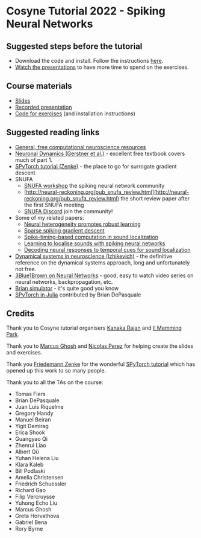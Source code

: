 # Cosyne Tutorial 2022 - Spiking Neural Networks

## Suggested steps before the tutorial

* Download the code and install. Follow the instructions [here](https://github.com/neural-reckoning/cosyne-tutorial-2022#run-locally-).
* [Watch the presentations](https://www.youtube.com/playlist?list=PL09WqqDbQWHGJd7Il3yVxiBts5nRSxvJ4) to have more time to spend on the exercises.

## Course materials

* [Slides](https://raw.githubusercontent.com/neural-reckoning/cosyne-tutorial-2022/main/slides.pdf)
* [Recorded presentation](https://www.youtube.com/playlist?list=PL09WqqDbQWHGJd7Il3yVxiBts5nRSxvJ4)
* [Code for exercises](https://github.com/neural-reckoning/cosyne-tutorial-2022) (and installation instructions)

## Suggested reading links

* [General, free computational neuroscience resources](http://neural-reckoning.org/comp-neuro-resources.html)
* [Neuronal Dynamics (Gerstner et al.)](https://neuronaldynamics.epfl.ch/) - excellent free textbook covers much of part 1.
* [SPyTorch tutorial (Zenke)](https://github.com/fzenke/spytorch) - the place to go for surrogate gradient descent
* SNUFA
  - [SNUFA workshop](http://snufa.net/) the spiking neural network community
  - [http://neural-reckoning.org/pub_snufa_review.html](http://neural-reckoning.org/pub_snufa_review.html) the short review paper after the first SNUFA meeting
  - [SNUFA Discord](https://discord.gg/xAC7V227yP) join the community!
* Some of my related papers:
  - [Neural heterogeneity promotes robust learning](http://neural-reckoning.org/pub_heterogeneity.html)
  - [Sparse spiking gradient descent](http://neural-reckoning.org/pub_sparse_spiking_gradient_descent.html)
  - [Spike-timing-based computation in sound localization](http://neural-reckoning.org/pub_spike_timing_sound_loc.html)
  - [Learning to localise sounds with spiking neural networks](http://neural-reckoning.org/pub_learning_localisation.html)
  - [Decoding neural responses to temporal cues for sound localization](http://neural-reckoning.org/pub_decoding_soundloc.html)
* [Dynamical systems in neuroscience (Izhikevich)](https://mitpress.mit.edu/books/dynamical-systems-neuroscience) - the definitive reference on the dynamical systems approach, long and unfortunately not free.
* [3Blue1Brown on Neural Networks](https://www.3blue1brown.com/topics/neural-networks) - good, easy to watch video series on neural networks, backpropagation, etc.
* [Brian simulator](https://briansimulator.org/) - it's quite good you know
* [SPyTorch in Julia](https://github.com/briandepasquale/spytorch-flux.jl) contributed by Brian DePasquale

## Credits

Thank you to Cosyne tutorial organisers [Kanaka Rajan](http://labs.neuroscience.mssm.edu/project/rajan-lab/) and [Il Memming Park](http://www.memming.com/).

Thank you to [Marcus Ghosh](https://neural-reckoning.org/marcus_ghosh.html) and [Nicolas Perez](https://neural-reckoning.org/nicolas_perez.html) for helping create the slides and exercises.

Thank you [Friedemann Zenke](https://fzenke.net/) for the wonderful [SPyTorch tutorial](https://github.com/fzenke/spytorch) which has opened up this work to so many people.

Thank you to all the TAs on the course:

* Tomas Fiers
* Brian DePasquale
* Juan Luis Riquelme
* Gregory Handy
* Manuel Beiran
* Yigit Demirag
* Erica Shook
* Guangyao Qi
* Zhenrui Liao
* Albert Qü
* Yuhan Helena Liu
* Klara Kaleb
* Bill Podlaski
* Amelia Christensen
* Friedrich Schuessler
* Richard Gao
* Filip Vercruysse
* Yuhong Echo Liu
* Marcus Ghosh
* Greta Horvathova
* Gabriel Bena
* Rory Byrne
